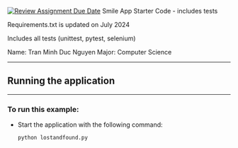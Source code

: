[![Review Assignment Due Date](https://classroom.github.com/assets/deadline-readme-button-22041afd0340ce965d47ae6ef1cefeee28c7c493a6346c4f15d667ab976d596c.svg)](https://classroom.github.com/a/Fvxb6Q3O)
Smile App Starter Code - includes tests

Requirements.txt is updated on July 2024

Includes all tests (unittest, pytest, selenium)

Name: Tran Minh Duc Nguyen
Major: Computer Science

------------------------
## Running the application
-----------------------

### To run this example:
- Start the application with the following command:
    ```
    python lostandfound.py
    ```
